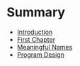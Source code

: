 # Summary

* [Introduction](README.md)
* [First Chapter](chapter1.md)
* [Meaningful Names](meaningful_names.md)
* [Program Design](program_design.md)

